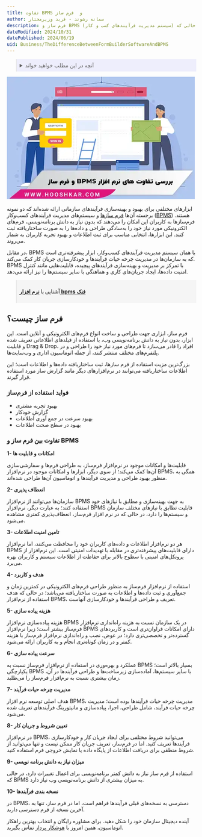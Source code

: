 ```yaml
---
title: تفاوت BPMS و  فرم ساز
author: سمانه رشوند - فربد وزیرمختار
description: فرم ساز و BPMS (سیستم مدیریت فرآیندهای کسب و کار) دو ابزار متفاوت برای مدیریت اطلاعات و فرآیندها هستند. فرم سازها بر ایجاد و مدیریت فرم های الکترونیکی تمرکز دارند، در حالی که BPMS برای مدیریت و بهینه سازی کل فرآیندهای کسب و کار طراحی شده است. BPMS علاوه بر ایجاد فرم، قابلیت اتوماسیون گردش کار، نظارت بر فرآیندها و تحلیل داده ها را نیز ارائه می دهد.
dateModified: 2024/10/31
datePublished: 2024/06/19
uid: Business/TheDifferenceBetweenFormBuilderSoftwareAndBPMS
---
```


<blockquote style="background-color:#eeeefc; padding:0.5rem">

<details>
  <summary>آنچه در این مطلب خواهید خواند</summary>
  <ul>
    <li>فرم ساز چیست؟</li>
    <li>فواید استفاده از فرم‌ساز</li>
    <li>تفاوت بین فرم‌ساز و BPMS</li>
  </ul>
</details>
</blockquote>

![10 تفاوت بین نرم افزار  BPMS و فرم ساز](./Images/BpmsVsFormBuilder.webp)

ابزارهای مختلفی برای بهبود و بهینه‌سازی فرآیندهای سازمانی ارائه شده‌اند که دو نمونه برجسته آن‌ها <a href="https://www.hooshkar.com/Software/Fennec/Module/FormBuilder" target="_blank">فرم سازها</a> و سیستم‌های مدیریت فرآیندهای کسب‌وکار (<a href="https://www.hooshkar.com/Wiki/Business/WhatIsBpms" target="_blank">BPMS</a>) هستند. فرم‌سازها به کاربران این امکان را می‌دهند که بدون نیاز به دانش برنامه‌نویسی، فرم‌های الکترونیکی مورد نیاز خود را به‌سادگی طراحی و داده‌ها را به صورت ساختاریافته ثبت کنند. این ابزارها، انتخابی مناسب برای ثبت اطلاعات و بهبود تجربه کاربران به شمار می‌روند.

در مقابل، BPMS یا همان سیستم مدیریت فرآیندهای کسب‌وکار، ابزار پیشرفته‌تری است که به سازمان‌ها در مدیریت چرخه حیات فرآیندها و خودکارسازی جریان کار کمک می‌کند. BPMS با تمرکز بر مدیریت و بهینه‌سازی فرآیندهای پیچیده، قابلیت‌هایی مانند کنترل امنیت داده‌ها، ایجاد جریان‌های کاری و هماهنگی با سایر سیستم‌ها را نیز ارائه می‌دهد.

<blockquote style="background-color:#f5f5f5; padding:0.5rem">
<p><strong>آشنایی با <a href="https://www.hooshkar.com/Software/Fennec/Module/BPMS" target="_blank">نرم افزار  bpms فنک</a></p></strong></blockquote>

## فرم ساز چیست؟
فرم ساز، ابزاری جهت طراحی و ساخت انواع فرم‌های الکترونیکی و آنلاین است. این ابزار، بدون نیاز به دانش برنامه‌نویسی وب، با استفاده از فیلدهای اطلاعاتی تعریف شده و قابلیت Drag & Drop، افراد را قادر می‌سازد تا فرم‌های مورد نیاز خود را طراحی و در پلتفرم‌های مختلف منتشر کنند، از جمله اتوماسیون اداری و وب‌سایت‌ها.

بزرگ‌ترین مزیت استفاده از فرم‌ سازها، ثبت ساختاریافته داده‌ها و اطلاعات است؛ این اطلاعات ساختاریافته می‌توانند در نرم‌افزارهای دیگر مانند گزارش ساز مورد استفاده قرار گیرند. 

### فواید استفاده از فرم‌ساز 
-	بهبود تجربه مشتری
-	گزارش خودکار
-	بهبود سرعت در جمع آوری اطلاعات
-	بهبود در سطح صحت اطلاعات

### تفاوت بین فرم ساز و BPMS

**1-	امکانات و قابلیت ها**

قابلیت‌ها و امکانات موجود در نرم‌افزار فرم‌ساز، به طراحی فرم‌ها و سفارشی‌سازی آن‌ها کمک می‌کند؛ از سوی دیگر، ابزارها و امکانات موجود در نرم‌افزار BPMS، همگی به منظور بهبود طراحی و مدیریت فرآیندها و اتوماسیون آن‌ها طراحی شده‌اند.

**2-	انعطاف پذیری**

سازمان‌ها می‌توانند از نرم‌افزار BPMS به جهت بهینه‌سازی و مطابق با نیازهای خود استفاده کنند؛ به عبارت دیگر، نرم‌افزار BPMS قابلیت تطابق با نیازهای مختلف سازمان و سیستم‌ها را دارد، در حالی که در نرم افزار فرم‌ساز، انعطاف‌پذیری کمتری مشاهده می‌شود.

**3-	تامین امنیت اطلاعات**

هر دو نرم‌افزار اطلاعات و داده‌های کاربران خود را محافظت می‌کنند، اما نرم‌افزار BPMS دارای قابلیت‌های پیشرفته‌تری در مقابله با تهدیدات امنیتی است. این نرم‌افزار از پروتکل‌های امنیتی با سطوح بالاتر برای حفاظت از اطلاعات سیستم و کاربران بهره می‌برد.

**4-	هدف و کاربرد**

استفاده از نرم‌افزار فرم‌ساز به منظور طراحی فرم‌های الکترونیکی در کمترین زمان و جمع‌آوری و ثبت داده‌ها و اطلاعات به صورت ساختاریافته می‌باشد؛ در حالی که هدف استفاده از نرم‌افزار BPMS، تعریف و طراحی فرآیندها و خودکارسازی آنهاست.

**5-	 هزینه پیاده سازی**

هزینه پیاده‌سازی نرم‌افزار BPMS در یک سازمان نسبت به هزینه راه‌اندازی نرم‌افزار فرم‌ساز بیشتر است؛ زیرا نرم‌افزار BPMS دارای امکانات فراوان‌تری است و کاربردهای گسترده‌تر و تخصصی‌تری دارد؛ در عوض، نصب و راه‌اندازی نرم‌افزار فرم‌ساز با هزینه کمتر و در زمان کوتاه‌تری انجام و به کاربران ارائه می‌شود.

**6-	سرعت پیاده سازی**

عملکرد و بهره‌وری در استفاده از نرم‌افزار فرم‌ساز نسبت به BPMS بسیار بالاتر است؛ یکپارچگی BPMS با سایر سیستم‌ها، آماده‌سازی زیرساخت‌ها و طراحی فرآیندها در آن، زمان بیشتری نسبت به نرم‌افزار فرم‌ساز را می‌طلبد.

**7-	مدیریت چرخه حیات فرآیند**

هدف اصلی توسعه نرم‌ افزار BPMS، مدیریت چرخه حیات فرآیندها بوده است؛ مدیریت چرخه حیات فرآیند، شامل طراحی، اجرا، پیاده‌سازی و مانیتورینگ فرآیندهای تعریف شده می‌شود.

**8-	تعیین شروط و جریان کار**

در نرم‌افزار BPMS، می‌توانید شروط مختلفی برای ایجاد جریان کار و خودکارسازی فرآیندها تعریف کنید. اما در فرم‌ساز، تعریف جریان کار ممکن نیست و تنها می‌توانید از شروط منطقی برای دریافت اطلاعات از پایگاه داده یا نمایش خروجی فرم استفاده کنید.

**9-	میزان نیاز به دانش برنامه نویسی**

استفاده از فرم ساز نیاز به دانش کمتر برنامه‌نویسی برای اعمال تغییرات  دارد، در حالی که  BPMS به میزان بیشتری از دانش برنامه‌نویسی وب نیاز دارد.

**10-	نسخه بندی فرآیندها**

در BPMS، دسترسی به نسخه‌های قبلی فرآیندها فراهم است، اما در فرم ساز، تنها به آخرین نسخه از فرم دسترسی دارید.

آینده دیجیتال سازمان خود را شکل دهید. برای مشاوره رایگان و انتخاب بهترین راهکار اتوماسیون، همین امروز با <a href="https://www.hooshkar.com" target="_blank">هوشکار پرداز</a> تماس بگیرید.